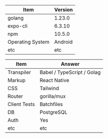 | Item             | Version |
| ---------------- | ------- |
| golang           | 1.23.0  |
| expo-cli         | 6.3.10  |
| npm              | 10.5.0  |
| Operating System | Android |
| etc              | etc     |

| Item         | Answer                     |
| ------------ | -------------------------- |
| Transpiler   | Babel / TypeScript / Golag |
| Markup       | React Native               |
| CSS          | Tailwind                   |
| Router       | gorilla/mux                |
| Client Tests | Batchfiles                 |
| DB           | PostgreSQL                 |
| Auth         | Yes                        |
| etc          | etc                        |
